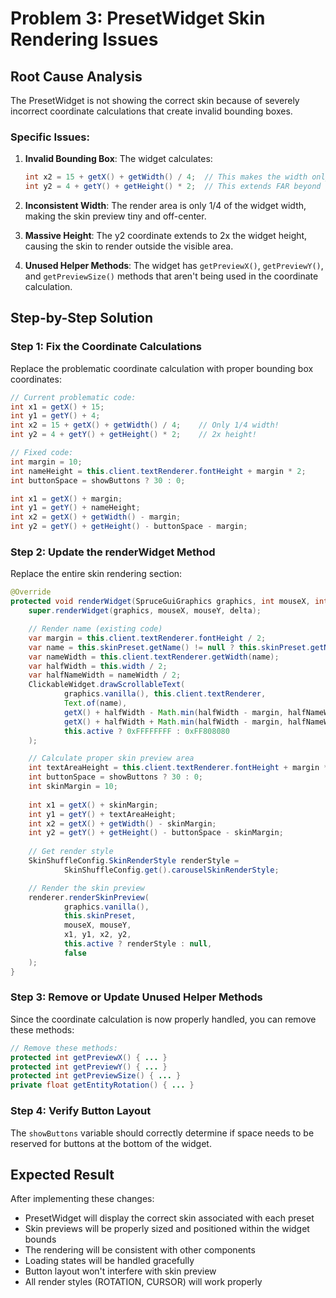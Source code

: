 # Problem 3: PresetWidget Skin Rendering Issues

## Root Cause Analysis

The PresetWidget is not showing the correct skin because of severely incorrect coordinate calculations that create invalid bounding boxes.

### Specific Issues:

1. **Invalid Bounding Box**: The widget calculates:
   ```java
   int x2 = 15 + getX() + getWidth() / 4;  // This makes the width only 1/4 of the widget!
   int y2 = 4 + getY() + getHeight() * 2;  // This extends FAR beyond the widget bounds!
   ```

2. **Inconsistent Width**: The render area is only 1/4 of the widget width, making the skin preview tiny and off-center.

3. **Massive Height**: The y2 coordinate extends to 2x the widget height, causing the skin to render outside the visible area.

4. **Unused Helper Methods**: The widget has `getPreviewX()`, `getPreviewY()`, and `getPreviewSize()` methods that aren't being used in the coordinate calculation.

## Step-by-Step Solution

### Step 1: Fix the Coordinate Calculations
Replace the problematic coordinate calculation with proper bounding box coordinates:

```java
// Current problematic code:
int x1 = getX() + 15;
int y1 = getY() + 4;
int x2 = 15 + getX() + getWidth() / 4;    // Only 1/4 width!
int y2 = 4 + getY() + getHeight() * 2;    // 2x height!

// Fixed code:
int margin = 10;
int nameHeight = this.client.textRenderer.fontHeight + margin * 2;
int buttonSpace = showButtons ? 30 : 0;

int x1 = getX() + margin;
int y1 = getY() + nameHeight;
int x2 = getX() + getWidth() - margin;
int y2 = getY() + getHeight() - buttonSpace - margin;
```

### Step 2: Update the renderWidget Method
Replace the entire skin rendering section:

```java
@Override
protected void renderWidget(SpruceGuiGraphics graphics, int mouseX, int mouseY, float delta) {
    super.renderWidget(graphics, mouseX, mouseY, delta);

    // Render name (existing code)
    var margin = this.client.textRenderer.fontHeight / 2;
    var name = this.skinPreset.getName() != null ? this.skinPreset.getName() : "Unnamed Preset";
    var nameWidth = this.client.textRenderer.getWidth(name);
    var halfWidth = this.width / 2;
    var halfNameWidth = nameWidth / 2;
    ClickableWidget.drawScrollableText(
            graphics.vanilla(), this.client.textRenderer,
            Text.of(name),
            getX() + halfWidth - Math.min(halfWidth - margin, halfNameWidth), getY() + margin,
            getX() + halfWidth + Math.min(halfWidth - margin, halfNameWidth), getY() + margin + this.client.textRenderer.fontHeight,
            this.active ? 0xFFFFFFFF : 0xFF808080
    );

    // Calculate proper skin preview area
    int textAreaHeight = this.client.textRenderer.fontHeight + margin * 2;
    int buttonSpace = showButtons ? 30 : 0;
    int skinMargin = 10;
    
    int x1 = getX() + skinMargin;
    int y1 = getY() + textAreaHeight;
    int x2 = getX() + getWidth() - skinMargin;
    int y2 = getY() + getHeight() - buttonSpace - skinMargin;
    
    // Get render style
    SkinShuffleConfig.SkinRenderStyle renderStyle =
            SkinShuffleConfig.get().carouselSkinRenderStyle;

    // Render the skin preview
    renderer.renderSkinPreview(
            graphics.vanilla(),
            this.skinPreset,
            mouseX, mouseY,
            x1, y1, x2, y2,
            this.active ? renderStyle : null,
            false
    );
}
```

### Step 3: Remove or Update Unused Helper Methods
Since the coordinate calculation is now properly handled, you can remove these methods:

```java
// Remove these methods:
protected int getPreviewX() { ... }
protected int getPreviewY() { ... }
protected int getPreviewSize() { ... }
private float getEntityRotation() { ... }
```

### Step 4: Verify Button Layout
The `showButtons` variable should correctly determine if space needs to be reserved for buttons at the bottom of the widget.

## Expected Result
After implementing these changes:
- PresetWidget will display the correct skin associated with each preset
- Skin previews will be properly sized and positioned within the widget bounds
- The rendering will be consistent with other components
- Loading states will be handled gracefully
- Button layout won't interfere with skin preview
- All render styles (ROTATION, CURSOR) will work properly
